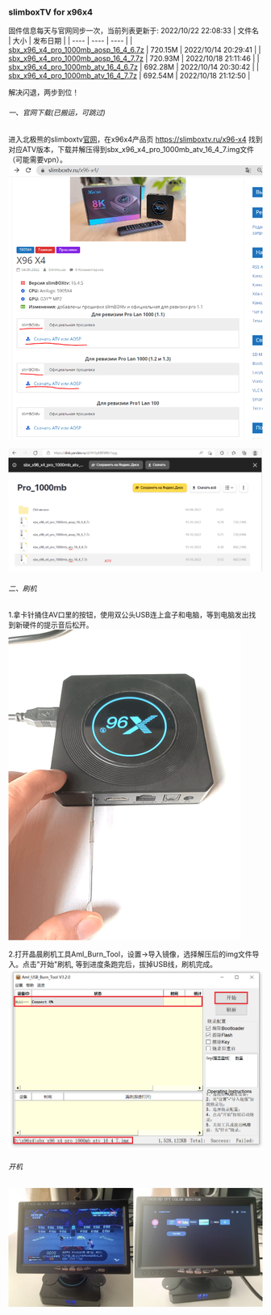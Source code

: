 ### slimboxTV for x96x4

固件信息每天与官网同步一次，当前列表更新于: 2022/10/22 22:08:33
| 文件名 | 大小 | 发布日期 |
| ---- | ---- | ---- |
 | [sbx_x96_x4_pro_1000mb_aosp_16_4_6.7z](https://downloader.disk.yandex.ru/disk/b0c753c991588b05efb6d8e8f943a25c8e225cc8fc6c302b1990b04d3b1d481d/635431a4/Arlo4ikbYaCSRCfmCwxQEWG7oCVBTRMUPqKBChuzih1mSJ-ITMr4s9ZlPJSFUMKAPE_jKCkuxrBxAsvQccy56A%3D%3D?uid=0&filename=sbx_x96_x4_pro_1000mb_aosp_16_4_6.7z&disposition=attachment&hash=X7RmxaQDlo32xE7MgGwez/250YHfgd2XGtuj4kLZA/q0ro%2B8lE56dyOEu6s%2Bccl/q/J6bpmRyOJonT3VoXnDag%3D%3D%3A/sbx_x96_x4_pro_1000mb_aosp_16_4_6.7z&limit=0&content_type=application%2Fx-7z-compressed&owner_uid=40520828&fsize=755127679&hid=732dfaae3bd762b88c242ed7e4a300b4&media_type=compressed&tknv=v2) | 720.15M | 2022/10/14 20:29:41 |
 | [sbx_x96_x4_pro_1000mb_aosp_16_4_7.7z](https://downloader.disk.yandex.ru/disk/cf53aaa64433d949774e2b326d9ec374daac9246e70789a83c5cd2f447c99c42/635431a4/Arlo4ikbYaCSRCfmCwxQEeWau3h68kPxLhdNxF50fdVzDOkR-oj9VltWGstkypzTo1VZDV9-VLEmwEljxFghhg%3D%3D?uid=0&filename=sbx_x96_x4_pro_1000mb_aosp_16_4_7.7z&disposition=attachment&hash=X7RmxaQDlo32xE7MgGwez/250YHfgd2XGtuj4kLZA/q0ro%2B8lE56dyOEu6s%2Bccl/q/J6bpmRyOJonT3VoXnDag%3D%3D%3A/sbx_x96_x4_pro_1000mb_aosp_16_4_7.7z&limit=0&content_type=application%2Fx-7z-compressed&owner_uid=40520828&fsize=755947602&hid=ddeb5990d18a7554cb6e9c0e498016f3&media_type=compressed&tknv=v2) | 720.93M | 2022/10/18 21:11:46 |
 | [sbx_x96_x4_pro_1000mb_atv_16_4_6.7z](https://downloader.disk.yandex.ru/disk/74fc2817e37cd2e7ded6a6a3d6b2527c85feed5d96e3975ef62b4d024cc5ec33/635431a5/Arlo4ikbYaCSRCfmCwxQEQ82kkM7Gq4fUCKsbw5yu_1SJCEuZ33RkThgLvarbtsyKqysKPAF_FX3CL5ZEUuGTw%3D%3D?uid=0&filename=sbx_x96_x4_pro_1000mb_atv_16_4_6.7z&disposition=attachment&hash=X7RmxaQDlo32xE7MgGwez/250YHfgd2XGtuj4kLZA/q0ro%2B8lE56dyOEu6s%2Bccl/q/J6bpmRyOJonT3VoXnDag%3D%3D%3A/sbx_x96_x4_pro_1000mb_atv_16_4_6.7z&limit=0&content_type=application%2Fx-7z-compressed&owner_uid=40520828&fsize=725906265&hid=ddc935bdde746ea3c61cbb1bc90e6dbe&media_type=compressed&tknv=v2) | 692.28M | 2022/10/14 20:30:42 |
 | [sbx_x96_x4_pro_1000mb_atv_16_4_7.7z](https://downloader.disk.yandex.ru/disk/b87dd05d18a75a27274f97478dc2c89574a4fa8799497e3b61ec78cbc93f47aa/635431a5/Arlo4ikbYaCSRCfmCwxQEZzNgarnQSAfYyx96CdPWlazlMb4EFIbhlKzqVMXPRzMYiwjt4CMtkMnR7E7ztHtnA%3D%3D?uid=0&filename=sbx_x96_x4_pro_1000mb_atv_16_4_7.7z&disposition=attachment&hash=X7RmxaQDlo32xE7MgGwez/250YHfgd2XGtuj4kLZA/q0ro%2B8lE56dyOEu6s%2Bccl/q/J6bpmRyOJonT3VoXnDag%3D%3D%3A/sbx_x96_x4_pro_1000mb_atv_16_4_7.7z&limit=0&content_type=application%2Fx-7z-compressed&owner_uid=40520828&fsize=726179937&hid=928df8a07f2da2049a2ced0bf2a61183&media_type=compressed&tknv=v2) | 692.54M | 2022/10/18 21:12:50 |


解决闪退，两步到位！
###### 一、官网下载(已搬运，可跳过)
进入北极熊的slimboxtv[官网](https://slimboxtv.ru)，在x96x4产品页 https://slimboxtv.ru/x96-x4 找到对应ATV版本，下载并解压得到sbx_x96_x4_pro_1000mb_atv_16_4_7.img文件（可能需要vpn）。
![Image text](img/slimboxtv.ru_x96-x4_.png)

![Image text](img/download-atv.png)

###### 二、刷机

1.拿卡针捅住AV口里的按钮，使用双公头USB连上盒子和电脑，等到电脑发出找到新硬件的提示音后松开。
![Image text](img/holdon.png)

2.打开晶晨刷机工具Aml_Burn_Tool，设置->导入镜像，选择解压后的img文件导入。点击"开始"刷机, 等到进度条跑完后，拔掉USB线，刷机完成。
![Image text](img/aml-tool.png)

###### 开机
![Image text](img/done.jpg)